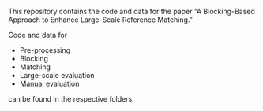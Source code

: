 This repository contains the code and data for the paper “A Blocking-Based Approach to Enhance Large-Scale Reference Matching.”

Code and data for

* Pre-processing
* Blocking
* Matching
* Large-scale evaluation
* Manual evaluation

can be found in the respective folders.
